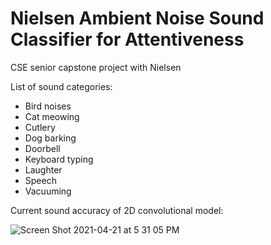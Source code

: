 # Nielsen Ambient Noise Sound Classifier for Attentiveness
CSE senior capstone project with Nielsen

List of sound categories:
- Bird noises
- Cat meowing
- Cutlery
- Dog barking
- Doorbell
- Keyboard typing
- Laughter
- Speech
- Vacuuming

Current sound accuracy of 2D convolutional model:

![Screen Shot 2021-04-21 at 5 31 05 PM](https://user-images.githubusercontent.com/57106938/115623596-64e73e00-a2c7-11eb-860c-f99ac6913e6c.png)


